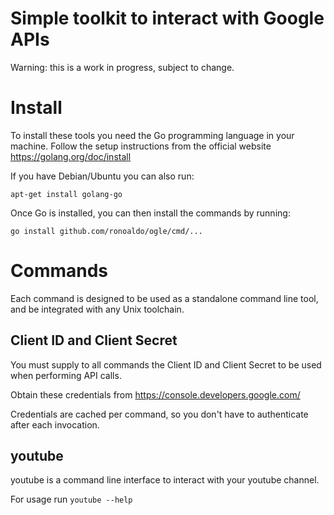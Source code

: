 # Simple toolkit to interact with Google APIs

Warning: this is a work in progress, subject to change.

# Install

To install these tools you need the Go programming language
in your machine. Follow the setup instructions from the
official website https://golang.org/doc/install

If you have Debian/Ubuntu you can also run:

	apt-get install golang-go

Once Go is installed, you can then install the commands
by running:

	go install github.com/ronoaldo/ogle/cmd/...

# Commands

Each command is designed to be used as a standalone command
line tool, and be integrated with any Unix toolchain.

## Client ID and Client Secret

You must supply to all commands the Client ID and Client
Secret to be used when performing API calls.

Obtain these credentials from https://console.developers.google.com/

Credentials are cached per command, so you don't have to
authenticate after each invocation.

## youtube

youtube is a command line interface to interact with your
youtube channel.

For usage run `youtube --help`
